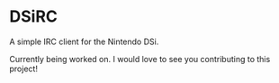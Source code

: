 # DSiRC
A simple IRC client for the Nintendo DSi.

Currently being worked on. I would love to see you contributing to this project!
